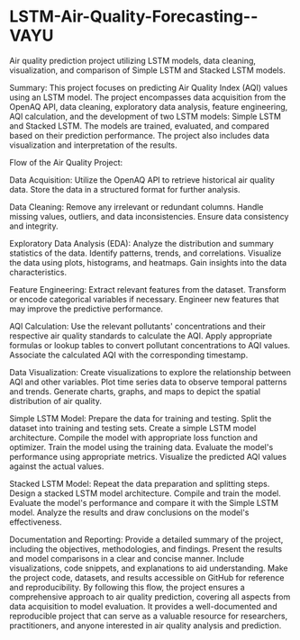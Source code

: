 # LSTM-Air-Quality-Forecasting--VAYU
 Air quality prediction project utilizing LSTM models, data cleaning, visualization, and comparison of Simple LSTM and Stacked LSTM models.

Summary:
This project focuses on predicting Air Quality Index (AQI) values using an LSTM model. The project encompasses data acquisition from the OpenAQ API, data cleaning, exploratory data analysis, feature engineering, AQI calculation, and the development of two LSTM models: Simple LSTM and Stacked LSTM. The models are trained, evaluated, and compared based on their prediction performance. The project also includes data visualization and interpretation of the results.

Flow of the Air Quality Project:

Data Acquisition:
Utilize the OpenAQ API to retrieve historical air quality data. Store the data in a structured format for further analysis.

Data Cleaning:
Remove any irrelevant or redundant columns. Handle missing values, outliers, and data inconsistencies. Ensure data consistency and integrity. 

Exploratory Data Analysis (EDA):
Analyze the distribution and summary statistics of the data. Identify patterns, trends, and correlations. Visualize the data using plots, histograms, and heatmaps. Gain insights into the data characteristics.

Feature Engineering:
Extract relevant features from the dataset. Transform or encode categorical variables if necessary. Engineer new features that may improve the predictive performance.

AQI Calculation:
Use the relevant pollutants' concentrations and their respective air quality standards to calculate the AQI. Apply appropriate formulas or lookup tables to convert pollutant concentrations to AQI values. Associate the calculated AQI with the corresponding timestamp.

Data Visualization:
Create visualizations to explore the relationship between AQI and other variables. Plot time series data to observe temporal patterns and trends. Generate charts, graphs, and maps to depict the spatial distribution of air quality.

Simple LSTM Model:
Prepare the data for training and testing. Split the dataset into training and testing sets. Create a simple LSTM model architecture. Compile the model with appropriate loss function and optimizer. Train the model using the training data. Evaluate the model's performance using appropriate metrics. Visualize the predicted AQI values against the actual values.

Stacked LSTM Model:
Repeat the data preparation and splitting steps. Design a stacked LSTM model architecture. Compile and train the model. Evaluate the model's performance and compare it with the Simple LSTM model. Analyze the results and draw conclusions on the model's effectiveness.

Documentation and Reporting:
Provide a detailed summary of the project, including the objectives, methodologies, and findings. Present the results and model comparisons in a clear and concise manner. Include visualizations, code snippets, and explanations to aid understanding. Make the project code, datasets, and results accessible on GitHub for reference and reproducibility. By following this flow, the project ensures a comprehensive approach to air quality prediction, covering all aspects from data acquisition to model evaluation. It provides a well-documented and reproducible project that can serve as a valuable resource for researchers, practitioners, and anyone interested in air quality analysis and prediction.
